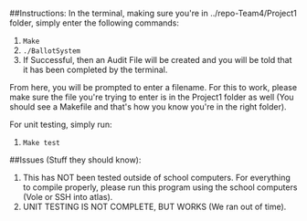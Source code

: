 ##Instructions:
 In the terminal, making sure you're in ../repo-Team4/Project1 folder, simply enter the following commands: 

 1. `Make`
 2. `./BallotSystem`
 3. If Successful, then an Audit File will be created and you will be told that it has been completed by the terminal. 

From here, you will be prompted to enter a filename. For this to work, please make sure the file you're trying to enter is in the Project1 folder as well (You should see a Makefile and that's how you know you're in the right folder).

For unit testing, simply run:
1. `Make test`

##Issues (Stuff they should know):
1. This has NOT been tested outside of school computers. For everything to compile properly, please run this program using the school computers (Vole or SSH into atlas).
2. UNIT TESTING IS NOT COMPLETE, BUT WORKS (We ran out of time).
